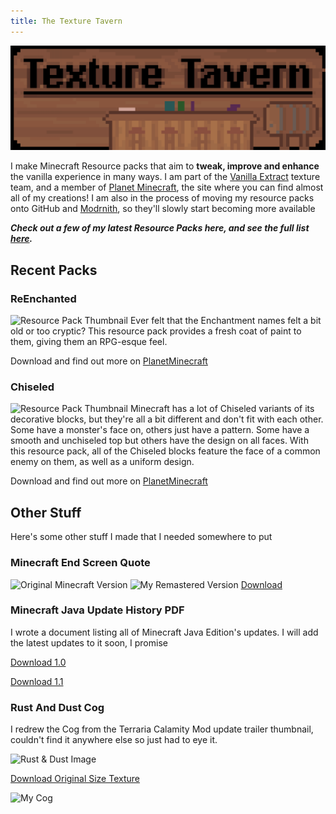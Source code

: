 ```yaml
---
title: The Texture Tavern
---
```


![Banner](/assets/banner_tavern_x30.png)

I make Minecraft Resource packs that aim to **tweak, improve and enhance** the vanilla experience in many ways. I am part of the [Vanilla Extract](https://vanilla-extract.tk) texture team, and a member of [Planet Minecraft](https://www.planetminecraft.com/member/brotherearth967_-ve/), the site where you can find almost all of my creations! I am also in the process of moving my resource packs onto GitHub and [Modrnith](https://modrinth.com), so they'll slowly start becoming more available

***Check out a few of my latest Resource Packs here, and see the full list [here](https://www.planetminecraft.com/member/brotherearth967_-ve/submissions/texture-packs/?morder=order_popularity).***

## Recent Packs

### ReEnchanted

![Resource Pack Thumbnail](https://media.discordapp.net/attachments/806462400433750016/899346556124270622/unknown.png)
Ever felt that the Enchantment names felt a bit old or too cryptic? This resource pack provides a fresh coat of paint to them, giving them an RPG-esque feel.

Download and find out more on [PlanetMinecraft](https://www.planetminecraft.com/texture-pack/reenchanted/)

### Chiseled

![Resource Pack Thumbnail](https://media.discordapp.net/attachments/806462400433750016/899346892360658944/14034631-screenshot-at_l.png)
Minecraft has a lot of Chiseled variants of its decorative blocks, but they're all a bit different and don't fit with each other. Some have a monster's face on, others just have a pattern. Some have a smooth and unchiseled top but others have the design on all faces. With this resource pack, all of the Chiseled blocks feature the face of a common enemy on them, as well as a uniform design.

Download and find out more on [PlanetMinecraft](https://www.planetminecraft.com/texture-pack/chiseled/)

## Other Stuff

Here's some other stuff I made that I needed somewhere to put

### Minecraft End Screen Quote

![Original Minecraft Version](https://cdn.discordapp.com/attachments/720655430862503937/727857776365273118/Quote_Minecraft.png)
![My Remastered Version](https://cdn.discordapp.com/attachments/720655430862503937/727857784397234247/Quote_Real_Life.png)
[Download](https://cdn.discordapp.com/attachments/720655430862503937/727857784397234247/Quote_Real_Life.png)

### Minecraft Java Update History PDF

I wrote a document listing all of Minecraft Java Edition's updates. I will add the latest updates to it soon, I promise

[Download 1.0](https://cdn.discordapp.com/attachments/734842811181957181/734844952399315074/Minecraft_Java_Edition_Update_History.pdf)

[Download 1.1](https://cdn.discordapp.com/attachments/734842811181957181/763087901948248124/Minecraft_Java_Edition_Update_History_Version_1.1.pdf)

### Rust And Dust Cog

I redrew the Cog from the Terraria Calamity Mod update trailer thumbnail, couldn't find it anywhere else so just had to eye it.

![Rust & Dust Image](https://media.discordapp.net/attachments/734842811181957181/738419840792002680/rustanddust.jpg)

[Download Original Size Texture](https://media.discordapp.net/attachments/734842811181957181/738420035772481536/Rust_and_Dust_Cog.png)

![My Cog](https://media.discordapp.net/attachments/806462400433750016/899353510041227264/cog_12x.png)
